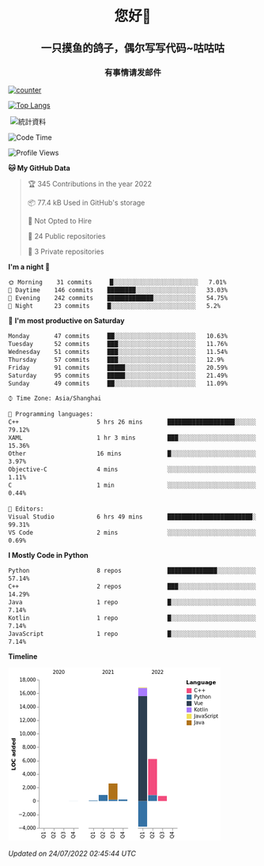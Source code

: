 

<!--
**kitUIN/kitUIN** is a ✨ _special_ ✨ repository because its `README.md` (this file) appears on your GitHub profile.

Here are some ideas to get you started:

- 🔭 I’m currently working on ...
- 🌱 I’m currently learning ...
- 👯 I’m looking to collaborate on ...
- 🤔 I’m looking for help with ...
- 💬 Ask me about ...
- 📫 How to reach me: ...
- 😄 Pronouns: ...
- ⚡ Fun fact: ...
-->
<h1 align="center">您好👋</h1>
<h2 align="center">一只摸鱼的鸽子，偶尔写写代码~咕咕咕</h2>
<h3 align="center">有事情请发邮件</h3>

[![counter](https://count.getloli.com/get/@KitUIN?theme=rule34)](https://count.getloli.com/)

[![Top Langs](https://github-readme-stats.vercel.app/api/top-langs/?username=kitUIN&show_icons=true&theme=gruvbox&locale=cn&layout=compact)](https://github.com/anuraghazra/github-readme-stats)

<p>&nbsp;<img align="center" src="https://github-readme-stats.vercel.app/api?username=kitUIN&show_icons=true&theme=gruvbox&locale=cn" alt="統計資料" /></p>


<!--START_SECTION:waka-->
![Code Time](http://img.shields.io/badge/Code%20Time-610%20hrs%2044%20mins-blue)

![Profile Views](http://img.shields.io/badge/Profile%20Views-0-blue)

**🐱 My GitHub Data** 

> 🏆 345 Contributions in the year 2022
 > 
> 📦 77.4 kB Used in GitHub's storage 
 > 
> 🚫 Not Opted to Hire
 > 
> 📜 24 Public repositories 
 > 
> 🔑 3 Private repositories  
 > 
**I'm a night 🦉** 

```text
🌞 Morning    31 commits     █░░░░░░░░░░░░░░░░░░░░░░░░   7.01% 
🌆 Daytime    146 commits    ████████░░░░░░░░░░░░░░░░░   33.03% 
🌃 Evening    242 commits    █████████████░░░░░░░░░░░░   54.75% 
🌙 Night      23 commits     █░░░░░░░░░░░░░░░░░░░░░░░░   5.2%

```
📅 **I'm most productive on Saturday** 

```text
Monday       47 commits     ██░░░░░░░░░░░░░░░░░░░░░░░   10.63% 
Tuesday      52 commits     ███░░░░░░░░░░░░░░░░░░░░░░   11.76% 
Wednesday    51 commits     ███░░░░░░░░░░░░░░░░░░░░░░   11.54% 
Thursday     57 commits     ███░░░░░░░░░░░░░░░░░░░░░░   12.9% 
Friday       91 commits     █████░░░░░░░░░░░░░░░░░░░░   20.59% 
Saturday     95 commits     █████░░░░░░░░░░░░░░░░░░░░   21.49% 
Sunday       49 commits     ██░░░░░░░░░░░░░░░░░░░░░░░   11.09%

```


```text
⌚︎ Time Zone: Asia/Shanghai

💬 Programming languages: 
C++                      5 hrs 26 mins       ███████████████████░░░░░░   79.12% 
XAML                     1 hr 3 mins         ███░░░░░░░░░░░░░░░░░░░░░░   15.36% 
Other                    16 mins             █░░░░░░░░░░░░░░░░░░░░░░░░   3.97% 
Objective-C              4 mins              ░░░░░░░░░░░░░░░░░░░░░░░░░   1.11% 
C                        1 min               ░░░░░░░░░░░░░░░░░░░░░░░░░   0.44%

📝 Editors: 
Visual Studio            6 hrs 49 mins       ████████████████████████░   99.31% 
VS Code                  2 mins              ░░░░░░░░░░░░░░░░░░░░░░░░░   0.69%

```

**I Mostly Code in Python** 

```text
Python                   8 repos             ██████████████░░░░░░░░░░░   57.14% 
C++                      2 repos             ███░░░░░░░░░░░░░░░░░░░░░░   14.29% 
Java                     1 repo              █░░░░░░░░░░░░░░░░░░░░░░░░   7.14% 
Kotlin                   1 repo              █░░░░░░░░░░░░░░░░░░░░░░░░   7.14% 
JavaScript               1 repo              █░░░░░░░░░░░░░░░░░░░░░░░░   7.14%

```


**Timeline**

![Chart not found](https://raw.githubusercontent.com/kitUIN/kitUIN/main/charts/bar_graph.png) 


 *Updated on 24/07/2022 02:45:44 UTC*
<!--END_SECTION:waka-->
